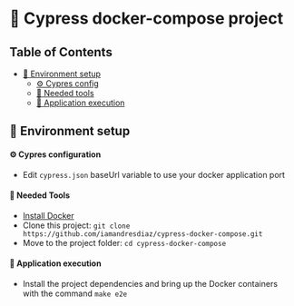 # 🧪 Cypress docker-compose project

<!-- TABLE OF CONTENTS -->
## Table of Contents

* [🚀 Environment setup](#-environment-setup)
  * [⚙️ Cypres config](#-cypress-configuration)
  * [🐳 Needed tools](#-needed-tools)
  * [🧪 Application execution](#-application-execution)


## 🚀 Environment setup 

#### ⚙️ Cypres configuration

- Edit `cypress.json` baseUrl variable to use your docker application port

#### 🐳 Needed Tools

- [Install Docker](https://www.docker.com/get-started)
- Clone this project: `git clone https://github.com/iamandresdiaz/cypress-docker-compose.git`
- Move to the project folder: `cd cypress-docker-compose`

#### 🧪 Application execution

- Install the project dependencies and bring up the Docker containers with the command 
`make e2e`

